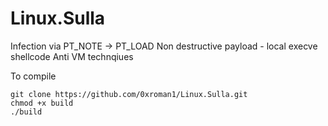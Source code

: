 # Linux.Sulla

Infection via PT_NOTE -> PT_LOAD
Non destructive payload - local execve shellcode
Anti VM technqiues

To compile
```
git clone https://github.com/0xroman1/Linux.Sulla.git
chmod +x build
./build
```
